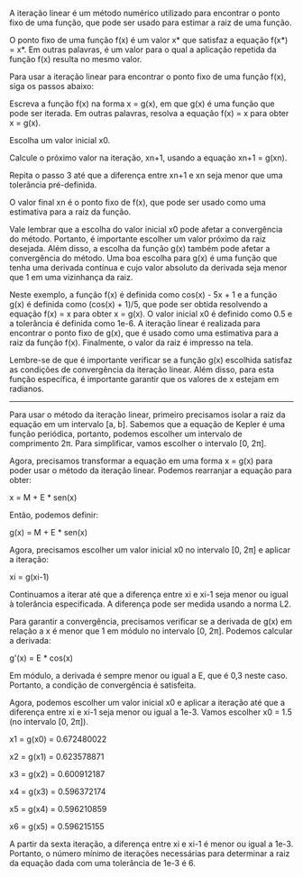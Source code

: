A iteração linear é um método numérico utilizado para encontrar o ponto fixo de uma função, que pode ser usado para estimar a raiz de uma função.

O ponto fixo de uma função f(x) é um valor x* que satisfaz a equação f(x*) = x*. Em outras palavras, é um valor para o qual a aplicação repetida da função f(x) resulta no mesmo valor.

Para usar a iteração linear para encontrar o ponto fixo de uma função f(x), siga os passos abaixo:

Escreva a função f(x) na forma x = g(x), em que g(x) é uma função que pode ser iterada. Em outras palavras, resolva a equação f(x) = x para obter x = g(x).

Escolha um valor inicial x0.

Calcule o próximo valor na iteração, xn+1, usando a equação xn+1 = g(xn).

Repita o passo 3 até que a diferença entre xn+1 e xn seja menor que uma tolerância pré-definida.

O valor final xn é o ponto fixo de f(x), que pode ser usado como uma estimativa para a raiz da função.

Vale lembrar que a escolha do valor inicial x0 pode afetar a convergência do método. Portanto, é importante escolher um valor próximo da raiz desejada. Além disso, a escolha da função g(x) também pode afetar a convergência do método. Uma boa escolha para g(x) é uma função que tenha uma derivada contínua e cujo valor absoluto da derivada seja menor que 1 em uma vizinhança da raiz.

Neste exemplo, a função f(x) é definida como cos(x) - 5x + 1 e a função g(x) é definida como (cos(x) + 1)/5, que pode ser obtida resolvendo a equação f(x) = x para obter x = g(x). O valor inicial x0 é definido como 0.5 e a tolerância é definida como 1e-6. A iteração linear é realizada para encontrar o ponto fixo de g(x), que é usado como uma estimativa para a raiz da função f(x). Finalmente, o valor da raiz é impresso na tela.

Lembre-se de que é importante verificar se a função g(x) escolhida satisfaz as condições de convergência da iteração linear. Além disso, para esta função específica, é importante garantir que os valores de x estejam em radianos.


____________________________


Para usar o método da iteração linear, primeiro precisamos isolar a raiz da equação em um intervalo [a, b]. Sabemos que a equação de Kepler é uma função periódica, portanto, podemos escolher um intervalo de comprimento 2π. Para simplificar, vamos escolher o intervalo [0, 2π].

Agora, precisamos transformar a equação em uma forma x = g(x) para poder usar o método da iteração linear. Podemos rearranjar a equação para obter:

x = M + E * sen(x)

Então, podemos definir:

g(x) = M + E * sen(x)

Agora, precisamos escolher um valor inicial x0 no intervalo [0, 2π] e aplicar a iteração:

xi = g(xi-1)

Continuamos a iterar até que a diferença entre xi e xi-1 seja menor ou igual à tolerância especificada. A diferença pode ser medida usando a norma L2.

Para garantir a convergência, precisamos verificar se a derivada de g(x) em relação a x é menor que 1 em módulo no intervalo [0, 2π]. Podemos calcular a derivada:

g'(x) = E * cos(x)

Em módulo, a derivada é sempre menor ou igual a E, que é 0,3 neste caso. Portanto, a condição de convergência é satisfeita.

Agora, podemos escolher um valor inicial x0 e aplicar a iteração até que a diferença entre xi e xi-1 seja menor ou igual a 1e-3. Vamos escolher x0 = 1.5 (no intervalo [0, 2π]).

x1 = g(x0) = 0.672480022

x2 = g(x1) = 0.623578871

x3 = g(x2) = 0.600912187

x4 = g(x3) = 0.596372174

x5 = g(x4) = 0.596210859

x6 = g(x5) = 0.596215155

A partir da sexta iteração, a diferença entre xi e xi-1 é menor ou igual a 1e-3. Portanto, o número mínimo de iterações necessárias para determinar a raiz da equação dada com uma tolerância de 1e-3 é 6.